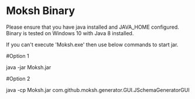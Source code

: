 # Moksh Binary
Please ensure that you have java installed and JAVA_HOME configured. Binary is tested on Windows 10 with Java 8 installed.

If you can't execute 'Moksh.exe' then use below commands to start jar.

#Option 1

java -jar Moksh.jar

#Option 2

java -cp Moksh.jar com.github.moksh.generator.GUI.JSchemaGeneratorGUI


